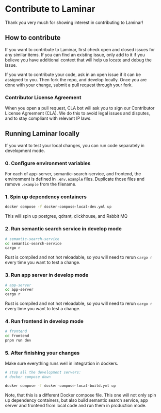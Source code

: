 # Contribute to Laminar

Thank you very much for showing interest in contributing to Laminar!

## How to contribute

If you want to contribute to Laminar, first check open and closed issues
for any similar items. If you can find an existing issue, only add to it if you believe
you have additional context that will help us locate and debug the issue. 

If you want to contribute your code, ask in an open issue if it can be assigned to you.
Then fork the repo, and develop locally. Once you are done with your change, submit a pull
request through your fork.

### Contributor License Agreement

When you open a pull request, CLA bot will ask you to sign our Contributor License Agreement (CLA).
We do this to avoid legal issues and disputes, and to stay compliant with relevant IP laws.

## Running Laminar locally

If you want to test your local changes, you can run code separately in
development mode.

### 0. Configure environment variables

For each of app-server, semantic-search-service, and frontend, the environment is defined
in `.env.example` files. Dupilcate those files and remove `.example` from the filename.

### 1. Spin up dependency containers

```sh
docker compose -f docker-compose-local-dev.yml up
```

This will spin up postgres, qdrant, clickhouse, and Rabbit MQ

### 2. Run semantic search service in develop mode

```sh
# semantic-search-service
cd semantic-search-service
cargo r
```

Rust is compiled and not hot reloadable, so you will need to rerun `cargo r` every time you want
to test a change.

### 3. Run app server in develop mode

```sh
# app-server
cd app-server
cargo r
```

Rust is compiled and not hot reloadable, so you will need to rerun `cargo r` every time you want
to test a change.

### 4. Run frontend in develop mode

```sh
# frontend
cd frontend
pnpm run dev
```

### 5. After finishing your changes

Make sure everything runs well in integration in dockers.

```sh
# stop all the development servers:
# docker compose down

docker compose -f docker-compose-local-build.yml up
```

Note, that this is a different Docker compose file. This one will not only spin up
dependency containers, but also build semantic search service, app server and frontend
from local code and run them in production mode.


